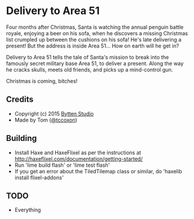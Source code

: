 # Delivery to Area 51

Four months after Christmas, Santa is watching the annual penguin battle royale, enjoying a beer on his sofa, when he discovers a missing Christmas list crumpled up between the cushions on his sofa! He's late delivering a present! But the address is inside Area 51... How on earth will he get in?

Delivery to Area 51 tells the tale of Santa's mission to break into the famously secret military base Area 51, to deliver a present. Along the way he cracks skulls, meets old friends, and picks up a mind-control gun.

Christmas is coming, bitches!

## Credits

* Copyright (c) 2015 [Bytten Studio](http://bytten-studio.com/)
* Made by Tom ([@tccoxon](https://twitter.com/tccoxon))

## Building

* Install Haxe and HaxeFlixel as per the instructions at http://haxeflixel.com/documentation/getting-started/
* Run 'lime build flash' or 'lime test flash'
* If you get an error about the TiledTilemap class or similar, do 'haxelib install flixel-addons'

## TODO

* Everything

